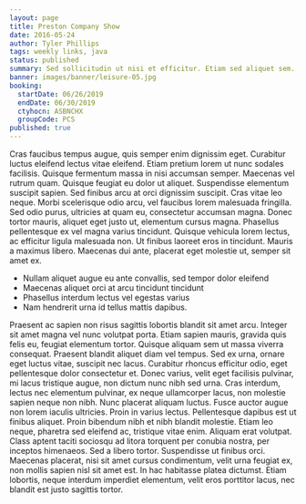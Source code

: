```yaml
---
layout: page
title: Preston Company Show
date: 2016-05-24
author: Tyler Phillips
tags: weekly links, java
status: published
summary: Sed sollicitudin ut nisi et efficitur. Etiam sed aliquet sem.
banner: images/banner/leisure-05.jpg
booking:
  startDate: 06/26/2019
  endDate: 06/30/2019
  ctyhocn: ASBNCHX
  groupCode: PCS
published: true
---
```

Cras faucibus tempus augue, quis semper enim dignissim eget. Curabitur luctus eleifend lectus vitae eleifend. Etiam pretium lorem ut nunc sodales facilisis. Quisque fermentum massa in nisi accumsan semper. Maecenas vel rutrum quam. Quisque feugiat eu dolor ut aliquet. Suspendisse elementum suscipit sapien. Sed finibus arcu at orci dignissim suscipit. Cras vitae leo neque. Morbi scelerisque odio arcu, vel faucibus lorem malesuada fringilla.
Sed odio purus, ultricies at quam eu, consectetur accumsan magna. Donec tortor mauris, aliquet eget justo ut, elementum cursus magna. Phasellus pellentesque ex vel magna varius tincidunt. Quisque vehicula lorem lectus, ac efficitur ligula malesuada non. Ut finibus laoreet eros in tincidunt. Mauris a maximus libero. Maecenas dui ante, placerat eget molestie ut, semper sit amet ex.

* Nullam aliquet augue eu ante convallis, sed tempor dolor eleifend
* Maecenas aliquet orci at arcu tincidunt tincidunt
* Phasellus interdum lectus vel egestas varius
* Nam hendrerit urna id tellus mattis dapibus.

Praesent ac sapien non risus sagittis lobortis blandit sit amet arcu. Integer sit amet magna vel nunc volutpat porta. Etiam sapien mauris, gravida quis felis eu, feugiat elementum tortor. Quisque aliquam sem ut massa viverra consequat. Praesent blandit aliquet diam vel tempus. Sed ex urna, ornare eget luctus vitae, suscipit nec lacus. Curabitur rhoncus efficitur odio, eget pellentesque dolor consectetur et. Donec varius, velit eget facilisis pulvinar, mi lacus tristique augue, non dictum nunc nibh sed urna. Cras interdum, lectus nec elementum pulvinar, ex neque ullamcorper lacus, non molestie sapien neque non nibh. Nunc placerat aliquam luctus. Fusce auctor augue non lorem iaculis ultricies. Proin in varius lectus. Pellentesque dapibus est ut finibus aliquet. Proin bibendum nibh et nibh blandit molestie. Etiam leo neque, pharetra sed eleifend ac, tristique vitae enim.
Aliquam erat volutpat. Class aptent taciti sociosqu ad litora torquent per conubia nostra, per inceptos himenaeos. Sed a libero tortor. Suspendisse ut finibus orci. Maecenas placerat, nisi sit amet cursus condimentum, velit urna feugiat ex, non mollis sapien nisl sit amet est. In hac habitasse platea dictumst. Etiam lobortis, neque interdum imperdiet elementum, velit eros porttitor lacus, nec blandit est justo sagittis tortor.
